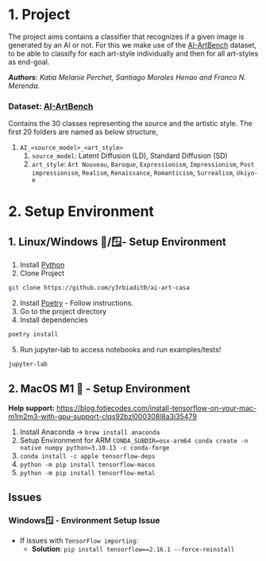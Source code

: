 # 1. Project

The project aims contains a classifier that recognizes if a given image is generated by an AI or not.
For this we make use of the [AI-ArtBench](https://www.kaggle.com/datasets/ravidussilva/real-ai-art) dataset, 
to be able to classify for each art-style individually and then for all art-styles as end-goal.

_**Authors**: Katia Melanie Perchet, Santiago Morales Henao and Franco N. Merenda._

### Dataset: [AI-ArtBench](https://www.kaggle.com/datasets/ravidussilva/real-ai-art)
Contains the 30 classes representing the source and the artistic style. The first 20 folders are named as below structure,

1. `AI_<source_model>_<art_style>`
   1. `source_model`: Latent Diffusion (LD), Standard Diffusion (SD)
   2. `art_style`: `Art Nouveau`, `Baroque`, `Expressionism`, `Impressionism`, `Post impressionism`, `Realism`, `Renaissance`, `Romanticism`, `Surrealism`, `Ukiyo-e` 



# 2. Setup Environment

## 1. Linux/Windows 🐧/🪟- Setup Environment
1. Install [Python](https://www.python.org/downloads/)
2. Clone Project
```bash
git clone https://github.com/y3rbiadit0/ai-art-casa
```
2. Install [Poetry](https://python-poetry.org/docs/#installation) - Follow instructions.
3. Go to the project directory
4. Install dependencies
```bash
poetry install
```
5. Run jupyter-lab to access notebooks and run examples/tests!
```bash
jupyter-lab
```

## 2. MacOS M1 🍎 - Setup Environment

**Help support:** https://blog.fotiecodes.com/install-tensorflow-on-your-mac-m1m2m3-with-gpu-support-clqs92bzl000308l8a3i35479

1. Install Anaconda → `brew install anaconda`
2. Setup Environment for ARM  `CONDA_SUBDIR=osx-arm64 conda create -n native numpy python=3.10.13 -c conda-forge`
3. `conda install -c apple tensorflow-deps`
4. `python -m pip install tensorflow-macos`
5. `python -m pip install tensorflow-metal`

## Issues
### Windows🪟 - Environment Setup Issue
- If issues with `TensorFlow importing`:
    - **Solution**: `pip install tensorflow==2.16.1 --force-reinstall`